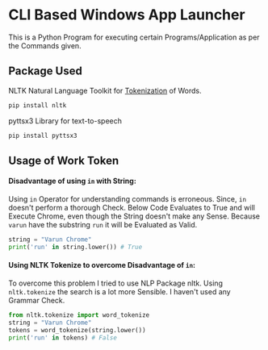 # CLI Based Windows App Launcher

This is a Python Program for executing certain Programs/Application as per the Commands given.

## Package Used

NLTK Natural Language Toolkit for [Tokenization](https://www.nltk.org/#some-simple-things-you-can-do-with-nltk) of Words.
```cmd
pip install nltk
```

pyttsx3 Library for text-to-speech
```cmd
pip install pyttsx3
```

## Usage of Work Token
#### Disadvantage of using ```in``` with String:
Using ```in``` Operator for understanding commands is erroneous. Since, ```in``` doesn't perform a thorough Check.
Below Code Evaluates to True and will Execute Chrome, even though the String doesn't make any Sense. Because ```varun``` have the substring ```run``` it will be Evaluated as Valid.
```python
string = "Varun Chrome"
print('run' in string.lower()) # True
```
#### Using NLTK Tokenize to overcome Disadvantage of ```in```:
To overcome this problem I tried to use NLP Package nltk. Using ```nltk.tokenize``` the search is a lot more Sensible. I haven't used any Grammar Check.
```python
from nltk.tokenize import word_tokenize
string = "Varun Chrome"
tokens = word_tokenize(string.lower())
print('run' in tokens) # False
```
